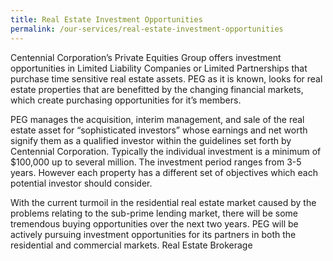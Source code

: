 ```yaml
---
title: Real Estate Investment Opportunities
permalink: /our-services/real-estate-investment-opportunities
---
```

Centennial Corporation’s Private Equities Group offers investment opportunities in Limited Liability Companies or Limited Partnerships that purchase time sensitive real estate assets.  PEG as it is known, looks for real estate properties that are benefitted by the changing financial markets, which create purchasing opportunities for it’s members.

PEG manages the acquisition, interim management, and sale of the real estate asset for “sophisticated investors” whose earnings and net worth signify them as a qualified investor within the guidelines set forth by Centennial Corporation.  Typically the individual investment is a minimum of $100,000 up to several million.  The investment period ranges from 3-5 years.  However each property has a different set of objectives which each potential investor should consider.

With the current turmoil in the residential real estate market caused by the problems relating to the sub-prime lending market, there will be some tremendous buying opportunities over the next two years.  PEG will be actively pursuing investment opportunities for its partners in both the residential and commercial markets.
Real Estate Brokerage